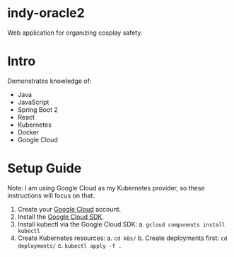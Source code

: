 # indy-oracle2
Web application for organizing cosplay safety.

# Intro
Demonstrates knowledge of:
- Java
- JavaScript
- Spring Boot 2
- React
- Kubernetes
- Docker
- Google Cloud

# Setup Guide
Note: I am using Google Cloud as my Kubernetes provider, so these instructions will focus on that.
1. Create your [Google Cloud](https://cloud.google.com/) account.
2. Install the [Google Cloud SDK](https://cloud.google.com/sdk/docs/quickstart-windows).
3. Install kubectl via the Google Cloud SDK:
a. `gcloud components install kubectl`
4. Create Kubernetes resources:
a. `cd k8s/`
b. Create deployments first: `cd deployments/`
c. `kubectl apply -f .`
